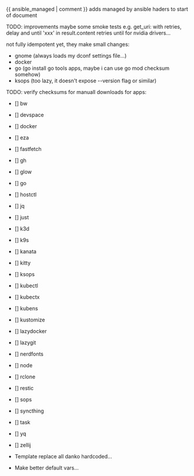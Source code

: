 {{ ansible_managed | comment }} adds managed by ansible haders to start of document

TODO: improvements
maybe some smoke tests
e.g. get_uri: with retries, delay and until 'xxx' in result.content
retries until for nvidia drivers...

not fully idempotent yet, they make small changes:

- gnome (always loads my dconf settings file...)
- docker
- go (go install go tools apps, maybe i can use go mod checksum somehow)
- ksops (too lazy, it doesn't expose --version flag or similar)

TODO: verify checksums for manuall downloads for apps:

- [] bw
- [] devspace
- [] docker
- [] eza
- [] fastfetch
- [] gh
- [] glow
- [] go
- [] hostctl
- [] jq
- [] just
- [] k3d
- [] k9s
- [] kanata
- [] kitty
- [] ksops
- [] kubectl
- [] kubectx
- [] kubens
- [] kustomize
- [] lazydocker
- [] lazygit
- [] nerdfonts
- [] node
- [] rclone
- [] restic
- [] sops
- [] syncthing
- [] task
- [] yq
- [] zellij

- Template replace all danko hardcoded...
- Make better default vars...
